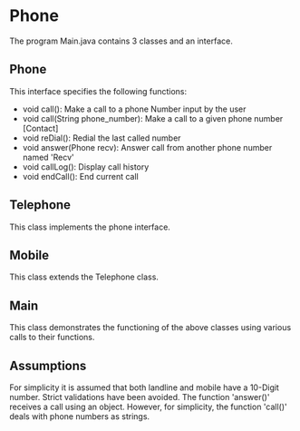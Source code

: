 # Phone #

The program Main.java contains 3 classes and an interface.

## Phone ##
This interface specifies the following functions:
* void call(): Make a call to a phone Number input by the user
* void call(String phone_number): Make a call to a given phone number [Contact]
* void reDial(): Redial the last called number
* void answer(Phone recv): Answer call from another phone number named 'Recv'
* void callLog(): Display call history
* void endCall(): End current call

## Telephone ##
This class implements the phone interface.

## Mobile ##
This class extends the Telephone class.

## Main ##
This class demonstrates the functioning of the above classes using various calls to their functions.

## Assumptions ##
For simplicity it is assumed that both landline and mobile have a 10-Digit number. Strict validations have been avoided. The function 'answer()' receives a call using an object. However, for simplicity, the function 'call()' deals with phone numbers as strings.